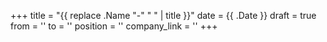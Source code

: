 +++
title = "{{ replace .Name "-" " " | title }}"
date = {{ .Date }}
draft = true
from = ''
to = ''
position = ''
company_link = ''
+++
